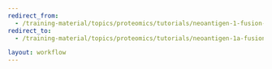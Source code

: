 ```yaml
---
redirect_from:
  - /training-material/topics/proteomics/tutorials/neoantigen-1-fusion-database-generation/workflows/main_workflow.html
redirect_to:
  - /training-material/topics/proteomics/tutorials/neoantigen-1a-fusion-database-generation/workflows/main_workflow.ga

layout: workflow
---
```

